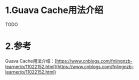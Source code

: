 # 1.Guava Cache用法介绍

TODO 

# 2.参考

Guava Cache用法介绍：[https://www.cnblogs.com/fnlingnzb-learner/p/11022152.html](https://www.cnblogs.com/fnlingnzb-learner/p/11022152.html)

